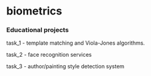 # biometrics
### Educational projects

task_1 - template matching and Viola-Jones algorithms.

task_2 - face recognition services

task_3 - author/painting style detection system

